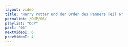 ```yaml
---
layout: video
title: "Harry Potter und der Orden des Penners Teil 6"
permalink: /OdP/06/
playlist: "OdP"
part: "06"
nextVideoI: 6
prevVideoI: 4
---
```

